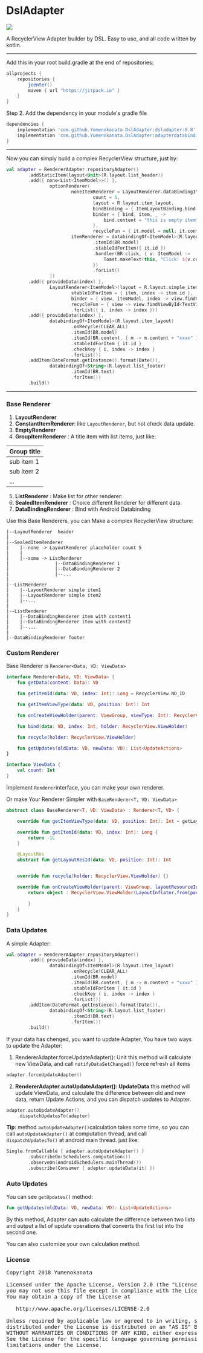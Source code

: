 # DslAdapter
[![](https://jitpack.io/v/Yumenokanata/DslAdapter.svg)](https://jitpack.io/#Yumenokanata/DslAdapter)

A RecyclerView Adapter builder by DSL. Easy to use, and all code written by kotlin.

---

Add this in your root build.gradle at the end of repositories:
```groovy
allprojects {
	repositories {
        jcenter()
		maven { url "https://jitpack.io" }
	}
}
```

Step 2. Add the dependency in your module's gradle file
```groovy
dependencies {
    implementation 'com.github.Yumenokanata.DslAdapter:dsladapter:0.8'
    implementation 'com.github.Yumenokanata.DslAdapter:adapterdatabinding:0.8'
}
```


---

Now you can simply build a complex RecyclerView structure, just by:

```kotlin
val adapter = RendererAdapter.repositoryAdapter()
        .addStaticItem(layout<Unit>(R.layout.list_header))
        .add({ none<List<ItemModel>>() },
                optionRenderer(
                        noneItemRenderer = LayoutRenderer.dataBindingItem<Unit, ItemLayoutBinding>(
                                count = 5,
                                layout = R.layout.item_layout,
                                bindBinding = { ItemLayoutBinding.bind(it) },
                                binder = { bind, item, _ ->
                                    bind.content = "this is empty item"
                                },
                                recycleFun = { it.model = null; it.content = null; it.click = null }),
                        itemRenderer = databindingOf<ItemModel>(R.layout.item_layout)
                                .itemId(BR.model)
                                .stableIdForItem({ it.id })
                                .handler(BR.click, { v: ItemModel ->
                                    Toast.makeText(this, "Click: ${v.content}", LENGTH_SHORT).show()
                                })
                                .forList()
                ))
        .add({ provideData(index) },
                LayoutRenderer<ItemModel>(layout = R.layout.simple_item,
                        stableIdForItem = { item, index -> item.id },
                        binder = { view, itemModel, index -> view.findViewById<TextView>(R.id.simple_text_view).text = itemModel.title },
                        recycleFun = { view -> view.findViewById<TextView>(R.id.simple_text_view).text = "" })
                        .forList({ i, index -> index }))
        .add({ provideData(index) },
                databindingOf<ItemModel>(R.layout.item_layout)
                        .onRecycle(CLEAR_ALL)
                        .itemId(BR.model)
                        .itemId(BR.content, { m -> m.content + "xxxx" })
                        .stableIdForItem { it.id }
                        .checkKey { i, index -> index }
                        .forList())
        .addItem(DateFormat.getInstance().format(Date()),
                databindingOf<String>(R.layout.list_footer)
                        .itemId(BR.text)
                        .forItem())
        .build()
```

---

### Base Renderer

1. **LayoutRenderer**
2. **ConstantItemRenderer**: like `LayoutRenderer`, but not check data update.
3. **EmptyRenderer**
4. **GroupItemRenderer** : A title item with list items, just like:   

| Group title |
| ----------- |
| sub item 1  |
| sub item 2  |
| ...         |

5. **ListRenderer** : Make list for other renderer:
6. **SealedItemRenderer** : Choice different Renderer for different data.
7. **DataBindingRenderer** : Bind with Android Databinding

Use this Base Renderers, you can Make a complex RecyclerView structure:

```
|--LayoutRenderer  header
|
|--SealedItemRenderer
|    |--none -> LayoutRenderer placeholder count 5
|    | 
|    |--some -> ListRenderer
|                 |--DataBindingRenderer 1
|                 |--DataBindingRenderer 2
|                 |--... 
|
|--ListRenderer
|    |--LayoutRenderer simple item1
|    |--LayoutRenderer simple item2
|    |--...
|
|--ListRenderer
|    |--DataBindingRenderer item with content1
|    |--DataBindingRenderer item with content2
|    |--...
|
|--DataBindingRenderer footer
```

### Custom Renderer

Base Renderer is `Renderer<Data, VD: ViewData>`
```kotlin
interface Renderer<Data, VD: ViewData> {
    fun getData(content: Data): VD

    fun getItemId(data: VD, index: Int): Long = RecyclerView.NO_ID

    fun getItemViewType(data: VD, position: Int): Int

    fun onCreateViewHolder(parent: ViewGroup, viewType: Int): RecyclerView.ViewHolder

    fun bind(data: VD, index: Int, holder: RecyclerView.ViewHolder)

    fun recycle(holder: RecyclerView.ViewHolder)

    fun getUpdates(oldData: VD, newData: VD): List<UpdateActions>
}

interface ViewData {
    val count: Int
}
```

Implement `Renderer`interface, you can make your own renderer.


Or make Your Renderer Simpler with `BaseRenderer<T, VD: ViewData>`
```kotlin
abstract class BaseRenderer<T, VD: ViewData> : Renderer<T, VD> {

    override fun getItemViewType(data: VD, position: Int): Int = getLayoutResId(data, position)

    override fun getItemId(data: VD, index: Int): Long {
        return -1L
    }

    @LayoutRes
    abstract fun getLayoutResId(data: VD, position: Int): Int


    override fun recycle(holder: RecyclerView.ViewHolder) {}

    override fun onCreateViewHolder(parent: ViewGroup, layoutResourceId: Int): RecyclerView.ViewHolder {
        return object : RecyclerView.ViewHolder(LayoutInflater.from(parent.context).inflate(layoutResourceId, parent, false)) {

        }
    }
}
```

### Data Updates

A simple Adapter:
```kotlin
val adapter = RendererAdapter.repositoryAdapter()
        .add({ provideData(index) },
                databindingOf<ItemModel>(R.layout.item_layout)
                        .onRecycle(CLEAR_ALL)
                        .itemId(BR.model)
                        .itemId(BR.content, { m -> m.content + "xxxx" })
                        .stableIdForItem { it.id }
                        .checkKey { i, index -> index }
                        .forList())
        .addItem(DateFormat.getInstance().format(Date()),
                databindingOf<String>(R.layout.list_footer)
                        .itemId(BR.text)
                        .forItem())
        .build()
```

If your data has chenged, you want to update Adapter, You have two ways to update the Adapter:
1. RendererAdapter.forceUpdateAdapter(): Unit
  this method will calculate new ViewData, and call `notifyDataSetChanged()` force refresh all items
```kotlin
adapter.forceUpdateAdapter()
```

2. **RendererAdapter.autoUpdateAdapter(): UpdateData**
  this method will update ViewData, and calculate the difference between old and new data, return Update Actions, and you can dispatch updates to Adapter.
```kotlin
adapter.autoUpdateAdapter()
    .dispatchUpdatesTo(adapter)
```
**Tip**: method `autoUpdateAdapter()`calculation takes some time, so you can call `autoUpdateAdapter()` at computation thread, and call `dispatchUpdatesTo()` at android main thread. just like:

```kotlin
Single.fromCallable { adapter.autoUpdateAdapter() }
        .subscribeOn(Schedulers.computation())
        .observeOn(AndroidSchedulers.mainThread())
        .subscribe(Consumer { adapter.updateData(it) })
```

### Auto Updates

You can see `getUpdates()` method:
```kotlin
fun getUpdates(oldData: VD, newData: VD): List<UpdateActions>
```

By this method, Adapter can auto calculate  the difference between two lists and output a list of update operations that converts the first list into the second one.

You can also customize your own calculation method.

  

### License
<pre>
Copyright 2018 Yumenokanata

Licensed under the Apache License, Version 2.0 (the "License");
you may not use this file except in compliance with the License.
You may obtain a copy of the License at

   http://www.apache.org/licenses/LICENSE-2.0

Unless required by applicable law or agreed to in writing, software
distributed under the License is distributed on an "AS IS" BASIS,
WITHOUT WARRANTIES OR CONDITIONS OF ANY KIND, either express or implied.
See the License for the specific language governing permissions and
limitations under the License.
</pre>
